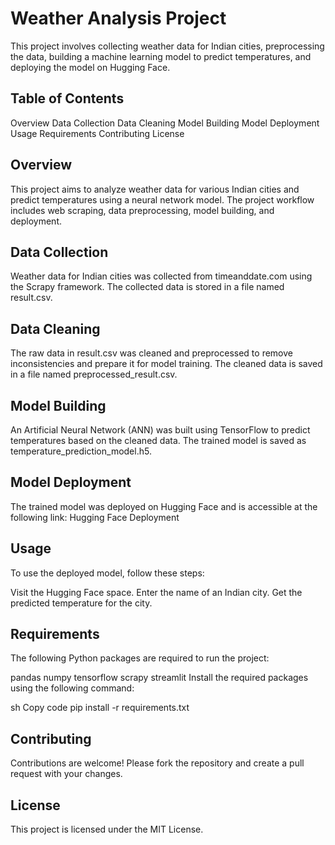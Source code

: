 # Weather Analysis Project
This project involves collecting weather data for Indian cities, preprocessing the data, building a machine learning model to predict temperatures, and deploying the model on Hugging Face.

## Table of Contents
Overview
Data Collection
Data Cleaning
Model Building
Model Deployment
Usage
Requirements
Contributing
License
## Overview
This project aims to analyze weather data for various Indian cities and predict temperatures using a neural network model. The project workflow includes web scraping, data preprocessing, model building, and deployment.

## Data Collection
Weather data for Indian cities was collected from timeanddate.com using the Scrapy framework. The collected data is stored in a file named result.csv.

## Data Cleaning
The raw data in result.csv was cleaned and preprocessed to remove inconsistencies and prepare it for model training. The cleaned data is saved in a file named preprocessed_result.csv.

## Model Building
An Artificial Neural Network (ANN) was built using TensorFlow to predict temperatures based on the cleaned data. The trained model is saved as temperature_prediction_model.h5.

## Model Deployment
The trained model was deployed on Hugging Face and is accessible at the following link:
Hugging Face Deployment

## Usage
To use the deployed model, follow these steps:

Visit the Hugging Face space.
Enter the name of an Indian city.
Get the predicted temperature for the city.
## Requirements
The following Python packages are required to run the project:

pandas
numpy
tensorflow
scrapy
streamlit
Install the required packages using the following command:

sh
Copy code
pip install -r requirements.txt
## Contributing
Contributions are welcome! Please fork the repository and create a pull request with your changes.

## License
This project is licensed under the MIT License.
